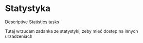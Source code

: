 # Statystyka
Descriptive Statistics tasks

Tutaj wrzucam zadanka ze statystyki, żeby mieć dostep na innych urzadzeniach
